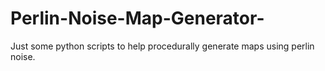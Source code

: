 # Perlin-Noise-Map-Generator-
Just some python scripts to help procedurally generate maps using perlin noise. 

